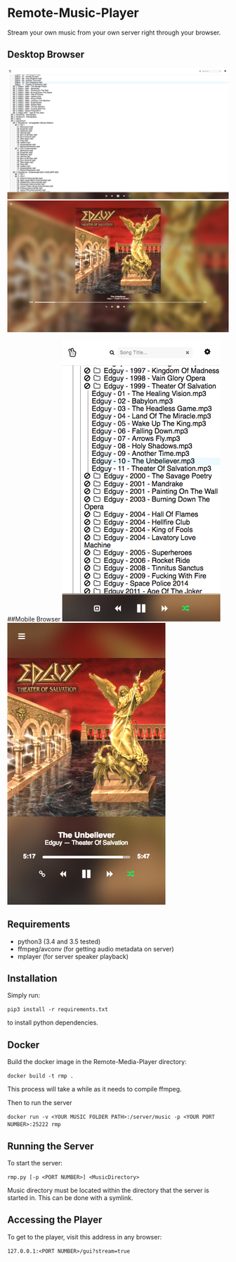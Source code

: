 # Remote-Music-Player

Stream your own music from your own server right through your browser.

## Desktop Browser
![Remote Music Player](/screenshots/desktop1.png?raw=true "Remote Music Player")
![Remote Music Player](/screenshots/desktop2.png?raw=true "Remote Music Player")

##Mobile Browser
![Remote Music Player](/screenshots/mobile1.png?raw=true "Remote Music Player")
![Remote Music Player](/screenshots/mobile2.png?raw=true "Remote Music Player")

## Requirements
- python3 (3.4 and 3.5 tested)
- ffmpeg/avconv (for getting audio metadata on server)
- mplayer (for server speaker playback)

## Installation
Simply run:

`pip3 install -r requirements.txt`

to install python dependencies.

## Docker
Build the docker image in the Remote-Media-Player directory:

`docker build -t rmp .`

This process will take a while as it needs to compile ffmpeg.

Then to run the server

`docker run -v <YOUR MUSIC FOLDER PATH>:/server/music -p <YOUR PORT NUMBER>:25222 rmp`


## Running the Server
To start the server:

`rmp.py [-p <PORT NUMBER>] <MusicDirectory>`

Music directory must be located within the directory that the server is started in. This can be done with a symlink.

## Accessing the Player

To get to the player, visit this address in any browser:

`127.0.0.1:<PORT NUMBER>/gui?stream=true`

